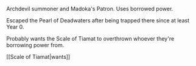 Archdevil summoner and Madoka's Patron. Uses borrowed power.

Escaped the Pearl of Deadwaters after being trapped there since at least Year 0.

Probably wants the Scale of Tiamat to overthrown whoever they're borrowing power from.

[[Scale of Tiamat|wants]]